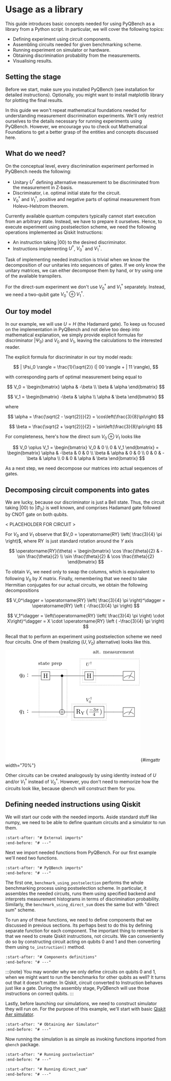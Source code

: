 # Usage as a library

This guide introduces basic concepts needed for using PyQBench as a library from a Python
script. In particular, we will cover the following topics:

- Defining experiment using circuit components.
- Assembling circuits needed for given benchmarking scheme.
- Running experiment on simulator or hardware.
- Obtaining discrimination probability from the measurements.
- Visualising results.

## Setting the stage

Before we start, make sure you installed PyQBench (see installation for 
detailed instructions).
Optionally, you might want to install matplotlib library for plotting the final results.

In this guide we won't repeat mathematical foundations needed for understanding measurement
discrimination experiments. We'll only restrict ourselves to the details necessary for running 
experiments using PyQBench. However, we encourage you to check out Mathematical Foundations to
get a better grasp of the entities and concepts discussed here.

## What do we need?

On the conceptual level, every discrimination experiment performed in PyQBench needs the following:

- Unitary $U^\dagger$ defining alternative measurement to be discriminated from the measurement
  in Z-basis.
- Discriminator, i.e. optimal initial state for the circuit.
- $V_0^\dagger$ and $V_1^\dagger$, positive and negative parts of optimal 
  measurement from Holevo-Helstrom theorem.

Currently available quantum computers typically cannot start execution from an arbitrary state. 
Instead, we have to prepare it ourselves. Hence, to execute experiment using postselection 
scheme, we need the following operations implemented as Qiskit Instructions:

- An instruction taking $|00\rangle$ to the desired discriminator.
- Instructions implementing $U^\dagger$, $V_0^\dagger$ and $V_1^\dagger$.

Task of implementing needed instruction is trivial when we know the decomposition of our 
unitaries into sequences of gates. If we only know the unitary matrices, we can either decompose 
them by hand, or try using one of the available transpilers.

For the direct-sum experiment we don't use $V_0^\dagger$ and $V_1^\dagger$ separately. Instead, 
we need a two-qubit gate $V_0^\dagger \oplus V_1^\dagger$.

## Our toy model

In our example, we will use $U = H$ (the Hadamard gate). To keep us focused on the implementation
in PyQBench and not delve too deep into mathematical explanation, we simply provide explicit 
formulas for discriminator $|\Psi_0\rangle$ and $V_0$ and $V_1$, leaving the 
calculations to the interested reader.

The explicit formula for discriminator in our toy model reads:

$$
| \Psi_0 \rangle = \frac{1}{\sqrt{2}} (| 00 \rangle + | 11 \rangle),
$$ 

with corresponding parts of optimal measurement being equal to 

$$
V_0 = \begin{bmatrix}
\alpha & -\beta \\
\beta & \alpha
\end{bmatrix}
$$

$$
V_1 = \begin{bmatrix}
-\beta & \alpha \\
\alpha & \beta
\end{bmatrix}
$$

where

$$
\alpha = \frac{\sqrt{2 - \sqrt{2}}}{2} = \cos\left(\frac{3}{8}\pi\right)
$$

$$
\beta = \frac{\sqrt{2 + \sqrt{2}}}{2} = \sin\left(\frac{3}{8}\pi\right)
$$

For completeness, here's how the direct sum $V_0 \oplus V_1$ looks like

$$
V_0 \oplus V_1  = \begin{bmatrix}
V_0 & 0 \\
0 & V_1
\end{bmatrix} = \begin{bmatrix}
\alpha & -\beta & 0 & 0 \\
\beta & \alpha & 0 & 0 \\
0 & 0 & -\beta & \alpha \\
0 & 0 & \alpha & \beta
\end{bmatrix}
$$

As a next step, we need decompose our matrices into actual sequences of gates.

## Decomposing circuit components into gates

We are lucky, because our discriminator is just a Bell state. Thus, the circuit taking 
$|00\rangle$ to $|\Phi_0 \rangle$ is well known, and comprises  Hadamard gate 
followed by CNOT gate on both qubits.

< PLACEHOLDER FOR CIRCUIT >

For $V_0$ and $V_1$ observe that $V_0 = \operatorname{RY} \left( \frac{3}{4} \pi \right)$, where 
$\operatorname{RY}$ is just standard rotation around the $Y$ axis

$$
\operatorname{RY}(\theta) = \begin{bmatrix}
\cos \frac{\theta}{2} & -\sin \frac{\theta}{2} \\
\sin \frac{\theta}{2} & \cos \frac{\theta}{2}
\end{bmatrix}
$$

To obtain $V_1$, we need only to swap the columns, which is equivalent to following $V_0$ by $X$ 
matrix. Finally, remembering that we need to take Hermitian conjugates for our actual circuits,
we obtain the following decompositions

$$
V_0^\dagger = \operatorname{RY} \left( \frac{3}{4} \pi \right)^\dagger = \operatorname{RY} \left
( -\frac{3}{4} \pi \right)
$$

$$
V_1^\dagger = \left(\operatorname{RY} \left( \frac{3}{4} \pi \right) \cdot X\right)^\dagger = 
X \cdot \operatorname{RY} \left ( -\frac{3}{4} \pi \right)
$$

Recall that to perform an experiment using postselection scheme we need four circuits. One of them 
(realizing $(U, V_0)$ alternative) looks like this.

![Circuit implementing U^dagger, V_0 alternative](img/hadamard_u_v0.svg){#imgattr width="70%"}

Other circuits can be created analogously by using identity instead of $U$ and/or $V_1^\dagger$ 
instead of $V_0^\dagger$. However, you don't need to memorize how the circuits look like, because
qbench will construct them for you.

## Defining needed instructions using Qiskit

We will start our code with the needed imports. Aside standard stuff like 
numpy, we need to be able to define quantum circuits and a simulator to run 
them.

```{literalinclude} examples/example_01_hadamard.py
:start-after: "# External imports"
:end-before: "# ---"
```


Next we import needed functions from PyQBench. For our first example we'll 
need two functions.
```{literalinclude} examples/example_01_hadamard.py
:start-after: "# PyQBench imports"
:end-before: "# ---"
```

The first one, `benchmark_using_postselection` performs 
the whole benchmarking process using postselection scheme. In particular, it 
assembles the needed circuits, runs them using specified backend and 
interprets measurement histograms in terms of discrimination probability. 
Similarly, the `benchmark_using_direct_sum` does the same but with "direct 
sum" scheme.

To run any of these functions, we need to define components that we 
discussed in previous sections. Its perhaps best to do this by defining 
separate function for each component. The important thing to remember is 
that we need to create Qiskit instructions, not circuits. We can 
conveniently do so by constructing circuit acting on qubits 0 and 1 and then 
converting them using `to_instruction()` method.

```{literalinclude} examples/example_01_hadamard.py
:start-after: "# Components definitions"
:end-before: "# ---"
```

:::{note}
You may wonder why we only define circuits on qubits 0 and 1, when we might 
want to run the benchmarks for other qubits as well? It turns out that it 
doesn't matter. In Qiskit, circuit converted to Instruction behaves just 
like a gate. During the assembly stage, PyQBench will use those 
instructions on correct qubits.
:::

Lastly, before launching our simulations, we need to construct simulator 
they will run on. For the purpose of this example, we'll start with basic 
[Qiskit Aer simulator](https://github.com/Qiskit/qiskit-aer).

```{literalinclude} examples/example_01_hadamard.py
:start-after: "# Obtaining Aer Simulator"
:end-before: "# ---"
```

Now running the simulation is as simple as invoking functions imported from 
`qbench` package.

```{literalinclude} examples/example_01_hadamard.py
:start-after: "# Running postselection"
:end-before: "# ---"
```
```{literalinclude} examples/example_01_hadamard.py
:start-after: "# Running direct_sum"
:end-before: "# ---"
```
